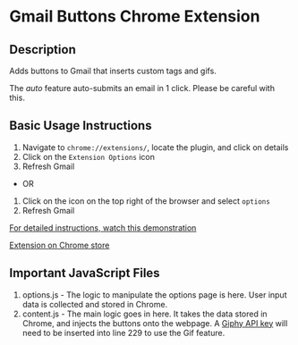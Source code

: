 # Gmail Buttons Chrome Extension

## Description

Adds buttons to Gmail that inserts custom tags and gifs.

The *auto* feature auto-submits an email in 1 click. Please be careful with this.

## Basic Usage Instructions

1. Navigate to `chrome://extensions/`, locate the plugin, and click on details
2. Click on the `Extension Options` icon
3. Refresh Gmail
* OR
1. Click on the icon on the top right of the browser and select `options`
2. Refresh Gmail

[For detailed instructions, watch this demonstration](https://www.youtube.com/watch?v=An9cFyygz00)

[Extension on Chrome store](https://chrome.google.com/webstore/detail/gmail-buttons/jmcajpbnkcmpoajjgfojgjbbhjjcejah)


## Important JavaScript Files
1. options.js - 
The logic to manipulate the options page is here. User input data is collected and stored in Chrome.
2. content.js - 
The main logic goes in here. It takes the data stored in Chrome, and injects the buttons onto the webpage. A [Giphy API key](https://developers.giphy.com/) will need to be inserted into line 229 to use the Gif feature.

